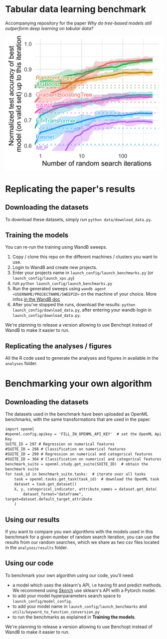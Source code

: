 # Tabular data learning benchmark

Accompanying repository for the paper *Why do tree-based models still outperform deep learning on tabular data?*

![alt text](analyses/plots/random_search_classif_numerical.jpg "Benchmark on numerical features")

# Replicating the paper's results

## Downloading the datasets

To download these datasets, simply run `python data/download_data.py`.

## Training the models

You can re-run the training using WandB sweeps.

1. Copy / clone this repo on the different machines / clusters you want to use.
2. Login to WandB and create new projects.
3. Enter your projects name in `launch_config/launch_benchmarks.py` (or `launch_config/launch_xps.py`)
4. run `python launch_config/launch_benchmarks.py`
5. Run the generated sweeps using `wandb agent <USERNAME/PROJECTNAME/SWEEPID>` on the machine of your choice. 
More infos
[in the WandB doc](https://docs.wandb.ai/guides/sweeps/quickstart#4.-launch-agent-s)
6. After you've stopped the runs, download the results: `python launch_config/download_data.py`, after entering your wandb
login in `launch_config/download_data.py`.

We're planning to release a version allowing to use Benchopt instead of WandB to make it easier to run.

## Replicating the analyses / figures

All the R code used to generate the analyses and figures in available in the `analyses` folder.


# Benchmarking your own algorithm

## Downloading the datasets

The datasets used in the benchmark have been uploaded as OpenML
benchmarks, with the same transformations that are used in the paper.

```
import openml
#openml.config.apikey = 'FILL_IN_OPENML_API_KEY'  # set the OpenML Api Key
SUITE_ID = 297 # Regression on numerical features
#SUITE_ID = 298 # Classification on numerical features
#SUITE_ID = 299 # Regression on numerical and categorical features
#SUITE_ID = 304 # Classification on numerical and categorical features
benchmark_suite = openml.study.get_suite(SUITE_ID)  # obtain the benchmark suite
for task_id in benchmark_suite.tasks:  # iterate over all tasks
    task = openml.tasks.get_task(task_id)  # download the OpenML task
    dataset = task.get_dataset()
    X, y, categorical_indicator, attribute_names = dataset.get_data(
        dataset_format="dataframe", target=dataset.default_target_attribute
    )
```

## Using our results

If you want to compare you own algorithms with the models used in 
this benchmark for a given number of random search iteration,
you can use the results from our random searches, which we share 
as two csv files located in the `analyses/results` folder.

## Using our code

To benchmark your own algorithm using our code, you'll need:

- a model which uses the sklearn's API, i.e having fit and predict methods.
We recommend using [Skorch](https://skorch.readthedocs.io/en/stable/net.html) use sklearn's API with a Pytorch model.
- to add your model hyperparameters search space to `launch_config/model_config`.
- to add your model name in `launch_config/launch_benchmarks` and `utils/keyword_to_function_conversion.py`
- to run the benchmarks as explained in **Training the models**.

We're planning to release a version allowing to use Benchopt instead of WandB to make it easier to run.


